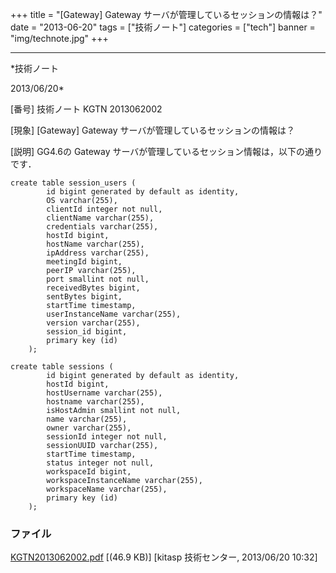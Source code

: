 ﻿+++
title = "[Gateway] Gateway サーバが管理しているセッションの情報は？"
date = "2013-06-20"
tags = ["技術ノート"]
categories = ["tech"]
banner = "img/technote.jpg"
+++

-----------------------------------------------------------------------------------------------------------------------------

*技術ノート

2013/06/20*


[番号]
技術ノート KGTN 2013062002

[現象]
[Gateway] Gateway サーバが管理しているセッションの情報は？

[説明]
GG4.6の Gateway サーバが管理しているセッション情報は，以下の通りです．

    create table session_users (
            id bigint generated by default as identity,
            OS varchar(255),
            clientId integer not null,
            clientName varchar(255),
            credentials varchar(255),
            hostId bigint,
            hostName varchar(255),
            ipAddress varchar(255),
            meetingId bigint,
            peerIP varchar(255),
            port smallint not null,
            receivedBytes bigint,
            sentBytes bigint,
            startTime timestamp,
            userInstanceName varchar(255),
            version varchar(255),
            session_id bigint,
            primary key (id)
        );

    create table sessions (
            id bigint generated by default as identity,
            hostId bigint,
            hostUsername varchar(255),
            hostname varchar(255),
            isHostAdmin smallint not null,
            name varchar(255),
            owner varchar(255),
            sessionId integer not null,
            sessionUUID varchar(255),
            startTime timestamp,
            status integer not null,
            workspaceId bigint,
            workspaceInstanceName varchar(255),
            workspaceName varchar(255),
            primary key (id)
        );


### ファイル

 
 


[KGTN2013062002.pdf](http://techreport.kitasp.net/attachments/download/1348/KGTN2013062002.pdf)
 [(46.9 KB)] [kitasp 技術センター, 2013/06/20
10:32]


 


 

